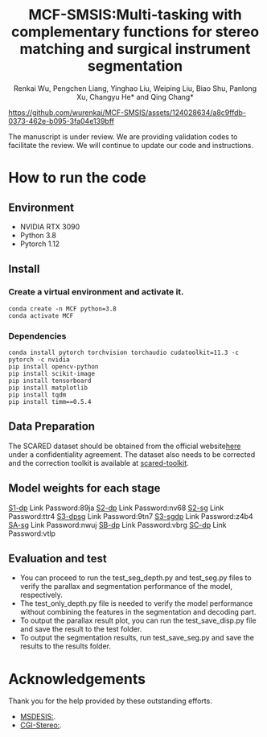 <p align="center">
  <h1 align="center">MCF-SMSIS:Multi-tasking with complementary
functions for stereo matching and surgical
instrument segmentation</h1>
  <p align="center">
    Renkai Wu, Pengchen Liang, Yinghao Liu, Weiping Liu, 
    Biao Shu, Panlong Xu, Changyu He* and Qing Chang*
  </p>
</p>


https://github.com/wurenkai/MCF-SMSIS/assets/124028634/a8c9ffdb-0373-462e-b095-3fa04e139bff


The manuscript is under review. We are providing validation codes to facilitate the review. We will continue to update our code and instructions.

# How to run the code

## Environment
* NVIDIA RTX 3090
* Python 3.8
* Pytorch 1.12

## Install

### Create a virtual environment and activate it.

```
conda create -n MCF python=3.8
conda activate MCF
```
### Dependencies

```
conda install pytorch torchvision torchaudio cudatoolkit=11.3 -c pytorch -c nvidia
pip install opencv-python
pip install scikit-image
pip install tensorboard
pip install matplotlib 
pip install tqdm
pip install timm==0.5.4
```

## Data Preparation
The SCARED dataset should be obtained from the official website[here](https://endovissub2019-scared.grand-challenge.org) under a confidentiality agreement. The dataset also needs to be corrected and the correction toolkit is available at [scared-toolkit](https://github.com/dimitrisPs/scared_toolkit).

## Model weights for each stage
[S1-dp](https://pan.baidu.com/s/10pc3kzAjKox0-X3tAr09AQ) Link Password:89ja
[S2-dp](https://pan.baidu.com/s/1tN-gPFF5vpsvA2nDUxkIiQ) Link Password:nv68
[S2-sg](https://pan.baidu.com/s/1hsVqstrlpyKTrm7z9Z4AhQ) Link Password:ttr4
[S3-dpsg](https://pan.baidu.com/s/14vDAdKWgtQ0yjMUQm7LwhQ) Link Password:9tn7
[S3-sgdp](https://pan.baidu.com/s/1oHL0VyzA-Q5QwketT_BH6Q) Link Password:z4b4
[SA-sg](https://pan.baidu.com/s/1MHDzuRN_aBYXBx8BOpBQKA) Link Password:nwuj
[SB-dp](https://pan.baidu.com/s/1uf9lwODpyFqHwVjZSBI8OQ) Link Password:vbrg
[SC-dp](https://pan.baidu.com/s/1n56244Umq3MVemcgQgBYQg) Link Password:vtlp



## Evaluation and test
* You can proceed to run the test_seg_depth.py and test_seg.py files to verify the parallax and segmentation performance of the model, respectively.
* The test_only_depth.py file is needed to verify the model performance without combining the features in the segmentation and decoding part.
* To output the parallax result plot, you can run the test_save_disp.py file and save the result to the test folder.
* To output the segmentation results, run test_save_seg.py and save the results to the results folder.



# Acknowledgements

Thank you for the help provided by these outstanding efforts.
* [MSDESIS:](https://github.com/dimitrisPs/msdesis).
* [CGI-Stereo:](https://github.com/gangweiX/CGI-Stereo).


